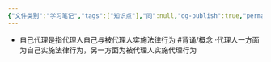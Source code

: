 ```yaml
---
{"文件类别":"学习笔记","tags":["知识点"],"同":null,"dg-publish":true,"permalink":"/学习笔记/知识点cheese/自己代理/","dgPassFrontmatter":true,"created":"2024-08-20T16:27:32.682+08:00","updated":"2024-09-11T12:50:10.134+08:00"}
---
```


- 自己代理是指代理人自己与被代理人实施法律行为 #背诵/概念 
·代理人一方面为自己实施法律行为，另一方面为被代理人实施代理行为
